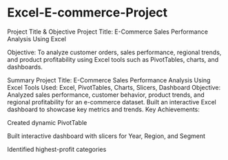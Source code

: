# Excel-E-commerce-Project
Project Title & Objective
Project Title:
E-Commerce Sales Performance Analysis Using Excel

Objective:
To analyze customer orders, sales performance, regional trends, and product profitability using Excel tools such as PivotTables, charts, and dashboards.

Summary 
Project Title: E-Commerce Sales Performance Analysis Using Excel
Tools Used: Excel, PivotTables, Charts, Slicers, Dashboard
Objective: Analyzed sales performance, customer behavior, product trends, and regional profitability for an e-commerce dataset. Built an interactive Excel dashboard to showcase key metrics and trends.
Key Achievements:

Created dynamic PivotTable

Built interactive dashboard with slicers for Year, Region, and Segment

Identified  highest-profit categories
